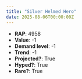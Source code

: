 ```yaml
---
title: "Silver Helmed Hero"
date: 2025-08-06T00:00:00Z
---
```

- **RAP**: 4958
- **Value**: -1
- **Demand level**: -1
- **Trend**: -1
- **Projected?**: True
- **Hyped?**: True
- **Rare?**: True
